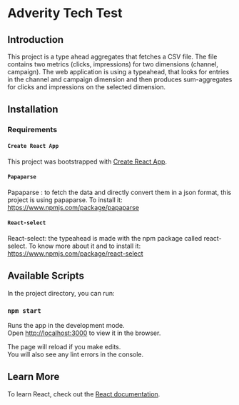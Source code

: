 # Adverity Tech Test

## Introduction

This project is a type ahead aggregates that fetches a CSV file. The file contains two metrics (clicks, impressions) for two dimensions (channel, campaign).
The web application is using a typeahead, that looks for entries in the channel and campaign
dimension and then produces sum-aggregates for clicks and impressions on the selected dimension.

## Installation 

### Requirements 

#### `Create React App`
This project was bootstrapped with [Create React App](https://github.com/facebook/create-react-app).<br>

#### `Papaparse`
Papaparse : to fetch the data and directly convert them in a json format, this project is using papaparse. To install it: https://www.npmjs.com/package/papaparse<br>

#### `React-select`
React-select: the typeahead is made with the npm package called react-select. To know more about it and to install it:  https://www.npmjs.com/package/react-select

## Available Scripts

In the project directory, you can run:

### `npm start`

Runs the app in the development mode.<br>
Open [http://localhost:3000](http://localhost:3000) to view it in the browser.

The page will reload if you make edits.<br>
You will also see any lint errors in the console.

## Learn More

To learn React, check out the [React documentation](https://reactjs.org/).

